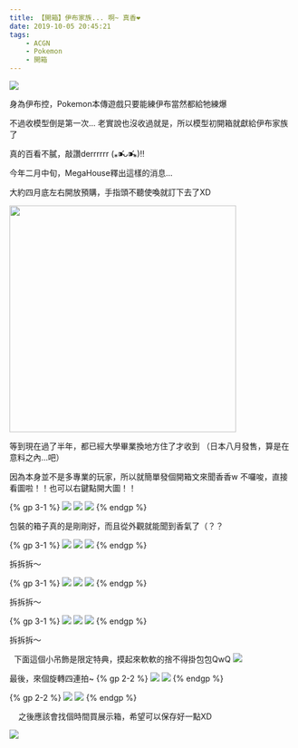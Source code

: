 ```yaml
---
title: 【開箱】伊布家族... 啊~ 真香❤
date: 2019-10-05 20:45:21
tags: 
	- ACGN
	- Pokemon
	- 開箱
---
```


![](https://i.imgur.com/KJCVMxF.jpg)

身為伊布控，Pokemon本傳遊戲只要能練伊布當然都給牠練爆

不過收模型倒是第一次... 老實說也沒收過就是，所以模型初開箱就獻給伊布家族了

真的百看不膩，敲讚derrrrrr (⁎⁍̴̛ᴗ⁍̴̛⁎)‼



<!--more-->



今年二月中旬，MegaHouse釋出這樣的消息... 

大約四月底左右開放預購，手指頭不聽使喚就訂下去了XD

<img width="400px" src="https://i.imgur.com/vMV9wyI.png" />



等到現在過了半年，都已經大學畢業換地方住了才收到
（日本八月發售，算是在意料之內...吧）



因為本身並不是多專業的玩家，所以就簡單發個開箱文來聞香香w
不囉唆，直接看圖啦！！也可以右鍵點開大圖！！

{% gp 3-1 %}
![](https://i.imgur.com/LIQf7oJh.jpg)
![](https://i.imgur.com/fpO4jpdh.jpg)
![](https://i.imgur.com/cbI5AE8h.jpg)
{% endgp %}

包裝的箱子真的是剛剛好，而且從外觀就能聞到香氣了（？？

{% gp 3-1 %}
![](https://i.imgur.com/nVd4TKRh.jpg)
![](https://i.imgur.com/DFIKySXh.jpg)
![](https://i.imgur.com/lUnFrY5h.jpg)
{% endgp %}

拆拆拆～

{% gp 3-1 %}
![](https://i.imgur.com/pTVVxjuh.jpg)
![](https://i.imgur.com/rfL5q24h.jpg)
![](https://i.imgur.com/Ib9CDfjh.jpg)
{% endgp %}

拆拆拆～

{% gp 3-1 %}
![](https://i.imgur.com/HrgBn11h.jpg)
![](https://i.imgur.com/wu7J8nCh.jpg)
![](https://i.imgur.com/3uq6os1h.jpg)
{% endgp %}

拆拆拆～

&nbsp;
下面這個小吊飾是限定特典，摸起來軟軟的捨不得掛包包QwQ
![](https://i.imgur.com/IpSlLXWh.jpg)


最後，來個旋轉四連拍~
{% gp 2-2 %}
![](https://i.imgur.com/FvzpHfjh.jpg)
![](https://i.imgur.com/xF5WlF9h.jpg)
{% endgp %}

{% gp 2-2 %}
![](https://i.imgur.com/JPpkxIlh.jpg)
![](https://i.imgur.com/D5Bsxg7h.jpg)
{% endgp %}

&nbsp;
&nbsp;
之後應該會找個時間買展示箱，希望可以保存好一點XD

![](https://i.imgur.com/QER6l2uh.jpg)

